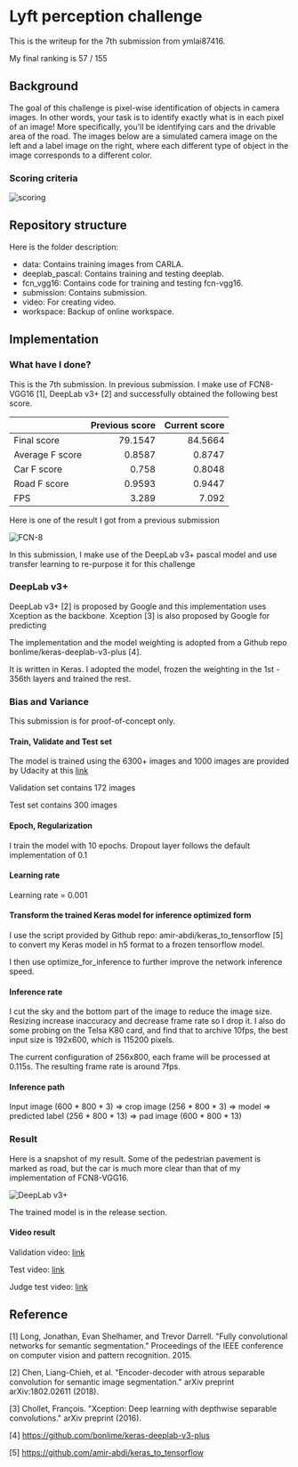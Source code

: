 [//]: # (Image References)

[image1]: ./submissions/final/images/fcn8.png "FCN-8"
[image2]: ./submissions/final/images/deeplabv3p.png "DeepLab v3+"
[image3]: ./submissions/final/images/scoring.png "scoring"

# Lyft perception challenge

This is the writeup for the 7th submission from ymlai87416.

My final ranking is 57 / 155

## Background

The goal of this challenge is pixel-wise identification of objects in camera
images. In other words, your task is to identify exactly what is in each pixel
of an image! More specifically, you'll be identifying cars and the drivable 
area of the road. The images below are a simulated camera image on the left 
and a label image on the right, where each different type of object in the 
image corresponds to a different color.

### Scoring criteria

![][image3]


## Repository structure

Here is the folder description:

* data: Contains training images from CARLA.
* deeplab_pascal: Contains training and testing deeplab.
* fcn_vgg16: Contains code for training and testing fcn-vgg16.
* submission: Contains submission.
* video: For creating video.
* workspace: Backup of online workspace.


## Implementation

### What have I done?

This is the 7th submission. In previous submission. I make use of FCN8-VGG16 [1], DeepLab v3+ [2]
and successfully obtained the following best score.

|    |      Previous score      |  Current score |
|----------|-------------:|------:|
| Final score |  79.1547 |  84.5664 |
| Average F score |  0.8587 | 0.8747 |
| Car F score |  0.758 | 0.8048 |
| Road F score |  0.9593 | 0.9447 |
| FPS |  3.289 | 7.092 |


Here is one of the result I got from a previous submission

![][image1]

In this submission, I make use of the DeepLab v3+ pascal model and use transfer learning
to re-purpose it for this challenge

### DeepLab v3+

DeepLab v3+ [2] is proposed by Google and this implementation uses Xception as the backbone.
Xception [3] is also proposed by Google for predicting

The implementation and the model weighting is adopted from a Github repo bonlime/keras-deeplab-v3-plus [4].

It is written in Keras. I adopted the model, frozen the weighting in the 1st - 356th layers and trained the rest.

### Bias and Variance

This submission is for proof-of-concept only. 

#### Train, Validate and Test set

The model is trained using the 6300+ images and 1000 images are provided by Udacity at this [link](https://s3-us-west-1.amazonaws.com/udacity-selfdrivingcar/Lyft_Challenge/Training+Data/lyft_training_data.tar.gz)

Validation set contains 172 images

Test set contains 300 images

#### Epoch, Regularization

I train the model with 10 epochs. Dropout layer follows the default implementation of 0.1

#### Learning rate

Learning rate = 0.001

#### Transform the trained Keras model for inference optimized form

I use the script provided by Github repo: amir-abdi/keras_to_tensorflow [5] to convert my Keras model in h5 
format to a frozen tensorflow model.

I then use optimize_for_inference to further improve the network inference speed.

#### Inference rate

I cut the sky and the bottom part of the image to reduce the image size. Resizing increase inaccuracy and decrease frame 
rate so I drop it. I also do some probing on the Telsa K80 card, and find that to archive 10fps, the best input size is 
192x600, which is 115200 pixels.

The current configuration of 256x800, each frame will be processed at 0.115s. The resulting frame rate is around 7fps.

#### Inference path

Input image (600 * 800 * 3) => crop image (256 * 800 * 3) => model => predicted label (256 * 800 * 13) => pad image (600 * 800 * 13) 

### Result

Here is a snapshot of my result. Some of the pedestrian pavement is marked as road, but the 
car is much more clear than that of my implementation of FCN8-VGG16.


![][image2]

The trained model is in the release section.

#### Video result

Validation video: [link](https://www.youtube.com/watch?v=rdSflGuXCOI)

Test video: [link](https://www.youtube.com/watch?v=KLLTkjElS_Y)

Judge test video: [link](https://youtu.be/4V2FuQ5dbQg)

 
## Reference
[1] Long, Jonathan, Evan Shelhamer, and Trevor Darrell. "Fully convolutional networks for semantic segmentation." Proceedings of the IEEE conference on computer vision and pattern recognition. 2015.

[2] Chen, Liang-Chieh, et al. "Encoder-decoder with atrous separable convolution for semantic image segmentation." arXiv preprint arXiv:1802.02611 (2018).

[3] Chollet, François. "Xception: Deep learning with depthwise separable convolutions." arXiv preprint (2016).

[4] https://github.com/bonlime/keras-deeplab-v3-plus

[5] https://github.com/amir-abdi/keras_to_tensorflow 
